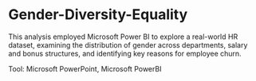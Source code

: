 # Gender-Diversity-Equality

This analysis employed Microsoft Power BI to explore a real-world HR dataset, examining the distribution of gender across departments, salary and bonus structures, and identifying key reasons for employee churn.

Tool: Microsoft PowerPoint, Microsoft PowerBI
